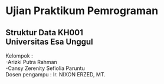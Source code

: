 # Ujian Praktikum Pemrograman
## Struktur Data KH001 <br>Universitas Esa Unggul
Kelompok :  <br>
-Arizki Putra Rahman
<br>-Cansy Zerenity Sefiolia Paruntu
<br>Dosen pengampu : Ir. NIXON ERZED, MT.